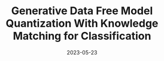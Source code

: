 ---
title: "Generative Data Free Model Quantization With Knowledge Matching for Classification"
collection:  journals
permalink: /publication/Generative_data
date: 2023-05-23
year: "2023"
venue: " TCSVT"
city: 
state: ""
thumbnail: "Generative_data.png"
teaser : 
authors: "Shoukai Xu, Shuhai Zhang, Jing Liu, Bohan Zhuang, Yaowei Wang, Mingkui tan"
bibtex: Generative_data.txt
uri: Generative_data.pdf
arxiv: 
project: 
source: https://github.com/ZSHsh98/KMDFQ
poster:
data:
---